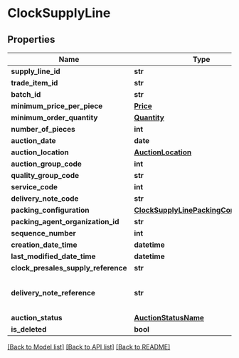 # ClockSupplyLine

## Properties
Name | Type | Description | Notes
------------ | ------------- | ------------- | -------------
**supply_line_id** | **str** |  | 
**trade_item_id** | **str** |  | 
**batch_id** | **str** |  | 
**minimum_price_per_piece** | [**Price**](Price.md) |  | [optional] 
**minimum_order_quantity** | [**Quantity**](Quantity.md) |  | [optional] 
**number_of_pieces** | **int** |  | 
**auction_date** | **date** |  | 
**auction_location** | [**AuctionLocation**](AuctionLocation.md) |  | 
**auction_group_code** | **int** |  | 
**quality_group_code** | **str** |  | 
**service_code** | **int** |  | [optional] 
**delivery_note_code** | **str** |  | [optional] 
**packing_configuration** | [**ClockSupplyLinePackingConfiguration**](ClockSupplyLinePackingConfiguration.md) |  | 
**packing_agent_organization_id** | **str** |  | [optional] 
**sequence_number** | **int** |  | 
**creation_date_time** | **datetime** |  | [optional] 
**last_modified_date_time** | **datetime** |  | [optional] 
**clock_presales_supply_reference** | **str** |  | [optional] 
**delivery_note_reference** | **str** | DeliveryNoteCode + letter of the original clock delivery | [optional] 
**auction_status** | [**AuctionStatusName**](AuctionStatusName.md) |  | [optional] 
**is_deleted** | **bool** |  | 

[[Back to Model list]](../README.md#documentation-for-models) [[Back to API list]](../README.md#documentation-for-api-endpoints) [[Back to README]](../README.md)


